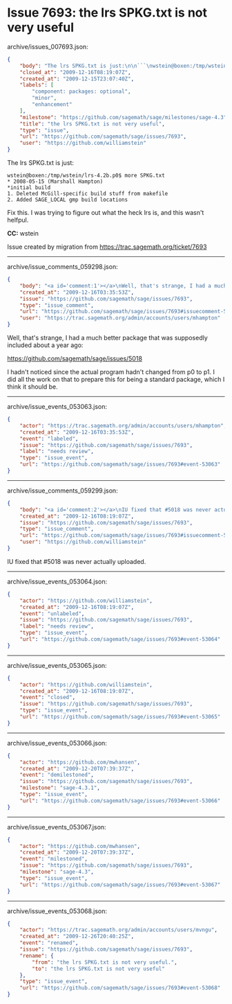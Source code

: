 # Issue 7693: the lrs SPKG.txt is not very useful

archive/issues_007693.json:
```json
{
    "body": "The lrs SPKG.txt is just:\n\n```\nwstein@boxen:/tmp/wstein/lrs-4.2b.p0$ more SPKG.txt\n* 2008-05-15 (Marshall Hampton)\n*initial build\n1. Deleted McGill-specific build stuff from makefile\n2. Added SAGE_LOCAL gmp build locations\n```\nFix this.  I was trying to figure out what the heck lrs is, and this wasn't helfpul. \n\n**CC:**  wstein\n\nIssue created by migration from https://trac.sagemath.org/ticket/7693\n\n",
    "closed_at": "2009-12-16T08:19:07Z",
    "created_at": "2009-12-15T23:07:40Z",
    "labels": [
        "component: packages: optional",
        "minor",
        "enhancement"
    ],
    "milestone": "https://github.com/sagemath/sage/milestones/sage-4.3",
    "title": "the lrs SPKG.txt is not very useful",
    "type": "issue",
    "url": "https://github.com/sagemath/sage/issues/7693",
    "user": "https://github.com/williamstein"
}
```
The lrs SPKG.txt is just:

```
wstein@boxen:/tmp/wstein/lrs-4.2b.p0$ more SPKG.txt
* 2008-05-15 (Marshall Hampton)
*initial build
1. Deleted McGill-specific build stuff from makefile
2. Added SAGE_LOCAL gmp build locations
```
Fix this.  I was trying to figure out what the heck lrs is, and this wasn't helfpul. 

**CC:**  wstein

Issue created by migration from https://trac.sagemath.org/ticket/7693





---

archive/issue_comments_059298.json:
```json
{
    "body": "<a id='comment:1'></a>\nWell, that's strange, I had a much better package that was supposedly included about a year ago:\n\nhttps://github.com/sagemath/sage/issues/5018\n\nI hadn't noticed since the actual program hadn't changed from p0 to p1.  I did all the work on that to prepare this for being a standard package, which I think it should be.",
    "created_at": "2009-12-16T03:35:53Z",
    "issue": "https://github.com/sagemath/sage/issues/7693",
    "type": "issue_comment",
    "url": "https://github.com/sagemath/sage/issues/7693#issuecomment-59298",
    "user": "https://trac.sagemath.org/admin/accounts/users/mhampton"
}
```

<a id='comment:1'></a>
Well, that's strange, I had a much better package that was supposedly included about a year ago:

https://github.com/sagemath/sage/issues/5018

I hadn't noticed since the actual program hadn't changed from p0 to p1.  I did all the work on that to prepare this for being a standard package, which I think it should be.



---

archive/issue_events_053063.json:
```json
{
    "actor": "https://trac.sagemath.org/admin/accounts/users/mhampton",
    "created_at": "2009-12-16T03:35:53Z",
    "event": "labeled",
    "issue": "https://github.com/sagemath/sage/issues/7693",
    "label": "needs review",
    "type": "issue_event",
    "url": "https://github.com/sagemath/sage/issues/7693#event-53063"
}
```



---

archive/issue_comments_059299.json:
```json
{
    "body": "<a id='comment:2'></a>\nIU fixed that #5018 was never actually uploaded.",
    "created_at": "2009-12-16T08:19:07Z",
    "issue": "https://github.com/sagemath/sage/issues/7693",
    "type": "issue_comment",
    "url": "https://github.com/sagemath/sage/issues/7693#issuecomment-59299",
    "user": "https://github.com/williamstein"
}
```

<a id='comment:2'></a>
IU fixed that #5018 was never actually uploaded.



---

archive/issue_events_053064.json:
```json
{
    "actor": "https://github.com/williamstein",
    "created_at": "2009-12-16T08:19:07Z",
    "event": "unlabeled",
    "issue": "https://github.com/sagemath/sage/issues/7693",
    "label": "needs review",
    "type": "issue_event",
    "url": "https://github.com/sagemath/sage/issues/7693#event-53064"
}
```



---

archive/issue_events_053065.json:
```json
{
    "actor": "https://github.com/williamstein",
    "created_at": "2009-12-16T08:19:07Z",
    "event": "closed",
    "issue": "https://github.com/sagemath/sage/issues/7693",
    "type": "issue_event",
    "url": "https://github.com/sagemath/sage/issues/7693#event-53065"
}
```



---

archive/issue_events_053066.json:
```json
{
    "actor": "https://github.com/mwhansen",
    "created_at": "2009-12-20T07:39:37Z",
    "event": "demilestoned",
    "issue": "https://github.com/sagemath/sage/issues/7693",
    "milestone": "sage-4.3.1",
    "type": "issue_event",
    "url": "https://github.com/sagemath/sage/issues/7693#event-53066"
}
```



---

archive/issue_events_053067.json:
```json
{
    "actor": "https://github.com/mwhansen",
    "created_at": "2009-12-20T07:39:37Z",
    "event": "milestoned",
    "issue": "https://github.com/sagemath/sage/issues/7693",
    "milestone": "sage-4.3",
    "type": "issue_event",
    "url": "https://github.com/sagemath/sage/issues/7693#event-53067"
}
```



---

archive/issue_events_053068.json:
```json
{
    "actor": "https://trac.sagemath.org/admin/accounts/users/mvngu",
    "created_at": "2009-12-26T20:40:25Z",
    "event": "renamed",
    "issue": "https://github.com/sagemath/sage/issues/7693",
    "rename": {
        "from": "the lrs SPKG.txt is not very useful.",
        "to": "the lrs SPKG.txt is not very useful"
    },
    "type": "issue_event",
    "url": "https://github.com/sagemath/sage/issues/7693#event-53068"
}
```
